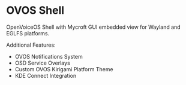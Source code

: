 OVOS Shell
======================

OpenVoiceOS Shell with Mycroft GUI embedded view for Wayland and EGLFS platforms.

Additional Features:
- OVOS Notifications System
- OSD Service Overlays
- Custom OVOS Kirigami Platform Theme
- KDE Connect Integration
